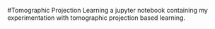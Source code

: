 #Tomographic Projection Learning
a jupyter notebook containing my experimentation with tomographic projection based learning.